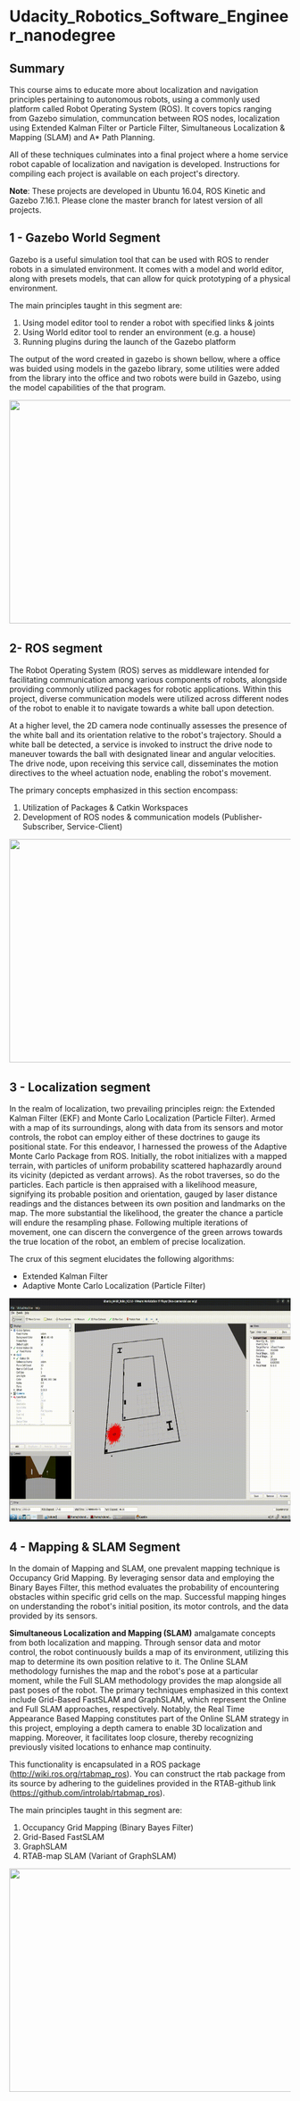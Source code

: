 # Udacity_Robotics_Software_Engineer_nanodegree

## Summary
This course aims to educate more about localization and navigation principles pertaining to autonomous robots, 
using a commonly used platform called Robot Operating System (ROS). It covers topics ranging from Gazebo simulation, 
communcation between ROS nodes, localization using Extended Kalman Filter or Particle Filter, Simultaneous 
Localization & Mapping (SLAM) and A* Path Planning. 

All of these techniques culminates into a final project where a home service robot capable of localization and navigation 
is developed. Instructions for compiling each project is available on each project's directory.

**Note**: These projects are developed in Ubuntu 16.04, ROS Kinetic and Gazebo 7.16.1. Please clone the master branch for 
latest version of all projects. 

## 1 - Gazebo World Segment
Gazebo is a useful simulation tool that can be used with ROS to render robots in a simulated environment. 
It comes with a model and world editor, along with presets models, that can allow for quick prototyping of a physical environment.

The main principles taught in this segment are:

1. Using model editor tool to render a robot with specified links & joints
2. Using World editor tool to render an environment (e.g. a house)
3. Running plugins during the launch of the Gazebo platform

The output of the word created in gazebo is shown bellow, where a office was buided using models in the gazebo library, some 
utilities were added from the library into the office and two robots were build in Gazebo, using the model capabilities of the 
that program.

<img src="0-Media/1-Gazebo_word_program_running.gif" width="900" height="400" />

## 2- ROS segment

The Robot Operating System (ROS) serves as middleware intended for facilitating communication among various components of robots, 
alongside providing commonly utilized packages for robotic applications. Within this project, diverse communication models were 
utilized across different nodes of the robot to enable it to navigate towards a white ball upon detection.

At a higher level, the 2D camera node continually assesses the presence of the white ball and its orientation relative to the robot's 
trajectory. Should a white ball be detected, a service is invoked to instruct the drive node to maneuver towards the ball with 
designated linear and angular velocities. The drive node, upon receiving this service call, disseminates the motion directives to the 
wheel actuation node, enabling the robot's movement.

The primary concepts emphasized in this section encompass:
1. Utilization of Packages & Catkin Workspaces
2. Development of ROS nodes & communication models (Publisher-Subscriber, Service-Client)

<img src="0-Media/2-Go_chase_it_program_running.gif" width="900" height="400" />

## 3 - Localization segment
In the realm of localization, two prevailing principles reign: the Extended Kalman Filter (EKF) and Monte Carlo Localization (Particle Filter). 
Armed with a map of its surroundings, along with data from its sensors and motor controls, the robot can employ either of these doctrines to 
gauge its positional state. For this endeavor, I harnessed the prowess of the Adaptive Monte Carlo Package from ROS. Initially, the robot initializes 
with a mapped terrain, with particles of uniform probability scattered haphazardly around its vicinity (depicted as verdant arrows). 
As the robot traverses, so do the particles. Each particle is then appraised with a likelihood measure, signifying its probable position and orientation, 
gauged by laser distance readings and the distances between its own position and landmarks on the map. The more substantial the likelihood, 
the greater the chance a particle will endure the resampling phase. Following multiple iterations of movement, one can discern the convergence of the 
green arrows towards the true location of the robot, an emblem of precise localization.

The crux of this segment elucidates the following algorithms:
- Extended Kalman Filter
- Adaptive Monte Carlo Localization (Particle Filter)

<img src="0-Media/3-Where_am_I_program _running.gif" width="900" height="400" />

## 4 - Mapping & SLAM Segment

In the domain of Mapping and SLAM, one prevalent mapping technique is Occupancy Grid Mapping. 
By leveraging sensor data and employing the Binary Bayes Filter, this method evaluates the 
probability of encountering obstacles within specific grid cells on the map. 
Successful mapping hinges on understanding the robot's initial position, its motor controls, 
and the data provided by its sensors.

**Simultaneous Localization and Mapping (SLAM)** amalgamate concepts from both localization and mapping. 
Through sensor data and motor control, the robot continuously builds a map of its environment, 
utilizing this map to determine its own position relative to it. The Online SLAM methodology furnishes 
the map and the robot's pose at a particular moment, while the Full SLAM methodology provides the map 
alongside all past poses of the robot. The primary techniques emphasized in this context include Grid-Based 
FastSLAM and GraphSLAM, which represent the Online and Full SLAM approaches, respectively. 
Notably, the Real Time Appearance Based Mapping constitutes part of the Online SLAM strategy in this project, 
employing a depth camera to enable 3D localization and mapping. Moreover, it facilitates loop closure, 
thereby recognizing previously visited locations to enhance map continuity.

This functionality is encapsulated in a ROS package (http://wiki.ros.org/rtabmap_ros). 
You can construct the rtab package from its source by adhering to the guidelines provided in the RTAB-github 
link (https://github.com/introlab/rtabmap_ros).

The main principles taught in this segment are: 
1) Occupancy Grid Mapping (Binary Bayes Filter)
2) Grid-Based FastSLAM
3) GraphSLAM
4) RTAB-map SLAM (Variant of GraphSLAM)

<img src="0-Media/4-Map_my_world_program_running.gif" width="900" height="400" />
